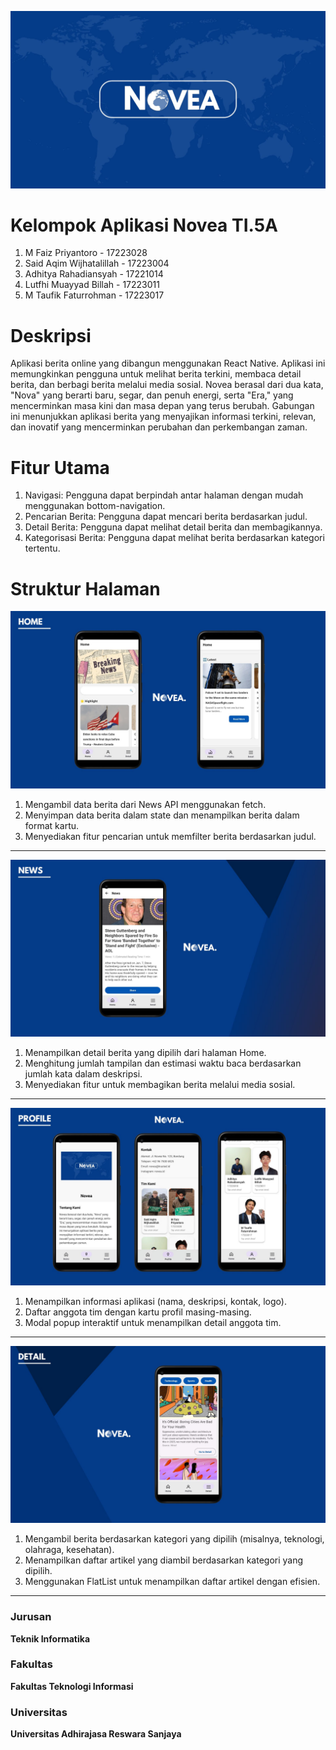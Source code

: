 ![Novea](src/img/novea.jpg)

# Kelompok Aplikasi Novea TI.5A
1. M Faiz Priyantoro - 17223028
2. Said Aqim Wijhatalillah - 17223004
3. Adhitya Rahadiansyah - 17221014
4. Lutfhi Muayyad Billah - 17223011
5. M Taufik Faturrohman - 17223017

# Deskripsi
Aplikasi berita online yang dibangun menggunakan React Native. Aplikasi ini memungkinkan pengguna untuk melihat berita terkini, membaca detail berita, dan berbagi berita melalui media sosial. Novea berasal dari dua kata, "Nova" yang berarti baru, segar, dan penuh energi, serta "Era," yang mencerminkan masa kini dan masa depan yang terus berubah. Gabungan ini menunjukkan aplikasi berita yang menyajikan informasi terkini, relevan, dan inovatif yang mencerminkan perubahan dan perkembangan zaman.

# Fitur Utama
1. Navigasi: Pengguna dapat berpindah antar halaman dengan mudah menggunakan bottom-navigation.
2. Pencarian Berita: Pengguna dapat mencari berita berdasarkan judul.
3. Detail Berita: Pengguna dapat melihat detail berita dan membagikannya.
4. Kategorisasi Berita: Pengguna dapat melihat berita berdasarkan kategori tertentu.

# Struktur Halaman
![Home.js](src/img/Home.jpg)
1. Mengambil data berita dari News API menggunakan fetch.
2. Menyimpan data berita dalam state dan menampilkan berita dalam format kartu.
3. Menyediakan fitur pencarian untuk memfilter berita berdasarkan judul.

***

![News.js](src/img/News.jpg)
1. Menampilkan detail berita yang dipilih dari halaman Home.
2. Menghitung jumlah tampilan dan estimasi waktu baca berdasarkan jumlah kata dalam deskripsi.
3. Menyediakan fitur untuk membagikan berita melalui media sosial.

***

![Profile.js](src/img/Profile.jpg)
1. Menampilkan informasi aplikasi (nama, deskripsi, kontak, logo).
2. Daftar anggota tim dengan kartu profil masing-masing.
3. Modal popup interaktif untuk menampilkan detail anggota tim.

***

![Detail.js](src/img/Detail.jpg)
1. Mengambil berita berdasarkan kategori yang dipilih (misalnya, teknologi, olahraga, kesehatan).
2. Menampilkan daftar artikel yang diambil berdasarkan kategori yang dipilih.
3. Menggunakan FlatList untuk menampilkan daftar artikel dengan efisien.

---

### Jurusan
**Teknik Informatika**  

### Fakultas
**Fakultas Teknologi Informasi**  

### Universitas
**Universitas Adhirajasa Reswara Sanjaya**
